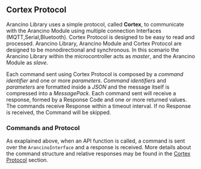 ## Cortex Protocol
Arancino Library uses a simple protocol, called **Cortex**, to communicate with the Arancino Module using multiple connection Interfaces (MQTT,Serial,Bluetooth). Cortex Protocol is designed to be easy to read and processed. Arancino Library, Arancino Module and Cortex Protocol are designed to be monodirectional and synchronous. In this scenario the Arancino Library within the microcontroller acts as *master*, and the Arancino Module as *slave*.

Each command sent using Cortex Protocol is composed by a *command identifier* and one or more *parameters*. *Command identifiers* and *parameters* are formatted inside a *JSON* and the message itself is compressed into a *MessagePack*. Each command sent will receive a response, formed by a Response Code and one or more returned values. The commands receive Response within a timeout interval. If no Response is received, the Command will be skipped.

### Commands and Protocol
As exaplained above, when an API function is called, a command is sent over the `ArancinoInterface` and a response is received.
More details about the command structure and relative responses may be found in the [Cortex Protocol](Cortex_Protocol/README.md) section.
